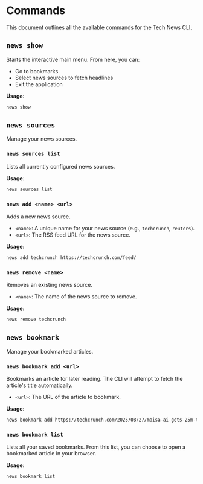 # Commands

This document outlines all the available commands for the Tech News CLI.

## `news show`

Starts the interactive main menu. From here, you can:
- Go to bookmarks
- Select news sources to fetch headlines
- Exit the application

**Usage:**
```bash
news show
```

## `news sources`

Manage your news sources.

### `news sources list`

Lists all currently configured news sources.

**Usage:**
```bash
news sources list
```

### `news add <name> <url>`

Adds a new news source.

- `<name>`: A unique name for your news source (e.g., `techcrunch`, `reuters`).
- `<url>`: The RSS feed URL for the news source.

**Usage:**
```bash
news add techcrunch https://techcrunch.com/feed/
```

### `news remove <name>`

Removes an existing news source.

- `<name>`: The name of the news source to remove.

**Usage:**
```bash
news remove techcrunch
```

## `news bookmark`

Manage your bookmarked articles.

### `news bookmark add <url>`

Bookmarks an article for later reading. The CLI will attempt to fetch the article's title automatically.

- `<url>`: The URL of the article to bookmark.

**Usage:**
```bash
news bookmark add https://techcrunch.com/2025/08/27/maisa-ai-gets-25m-to-fix-enterprise-ais-95-failure-rate/
```

### `news bookmark list`

Lists all your saved bookmarks. From this list, you can choose to open a bookmarked article in your browser.

**Usage:**
```bash
news bookmark list
```
